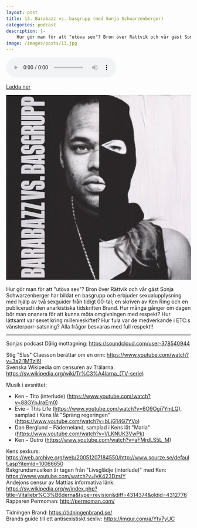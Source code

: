 ```yaml
---
layout: post
title: 13. Barabazz vs. basgrupp (med Sonja Schwarzenberger)
categories: podcast
description: |-
    Hur gör man för att "utöva sex"? Bron över Rättvik och vår gäst Sonja Schwarzenberger har bildat en basgrupp och erbjuder sexualupplysning med hjälp av två sexguider från tidigt 00-tal; en skriven av Ken Ring och en publicerad i den anarkistiska tidskriften Brand. Hur många gånger om dagen bör man onanera för att kunna möta omgivningen med respekt? Hur lättsamt var sexet kring millenieskiftet? Hur fula var de medverkande i ETC:s vänsterporr-satsning? Alla frågor besvaras med full respekt!!
image: /images/posts/13.jpg
---
```


<audio controls="controls">
  <source type="audio/mp3" src="/b/13%20-%20Bron%20%C3%B6ver%20R%C3%A4ttvik%20-%20Barabazz%20vs.%20basgrupp%20%28med%20Sonja%20Schwarzenberger%29.mp3"></source>
</audio>

[Ladda ner](/b/13%20-%20Bron%20%C3%B6ver%20R%C3%A4ttvik%20-%20Barabazz%20vs.%20basgrupp%20%28med%20Sonja%20Schwarzenberger%29.mp3)

![](/images/posts/13.jpg)

Hur gör man för att "utöva sex"? Bron över Rättvik och vår gäst Sonja Schwarzenberger har bildat en basgrupp och erbjuder sexualupplysning med hjälp av två sexguider från tidigt 00-tal; en skriven av Ken Ring och en publicerad i den anarkistiska tidskriften Brand. Hur många gånger om dagen bör man onanera för att kunna möta omgivningen med respekt? Hur lättsamt var sexet kring millenieskiftet? Hur fula var de medverkande i ETC:s vänsterporr-satsning? Alla frågor besvaras med full respekt!!

---

Sonjas podcast Dålig mottagning: <https://soundcloud.com/user-378540944>

Stig "Slas" Claesson berättar om en orm: <https://www.youtube.com/watch?v=3a2I1MTzl6I>  
Svenska Wikipedia om censuren av Trälarna: <https://sv.wikipedia.org/wiki/Tr%C3%A4larna_(TV-serie)>

Musik i avsnittet:
* Ken – Tito (interlude) (<https://www.youtube.com/watch?v=88GYpJraEm0>)
* Evie – This Life (<https://www.youtube.com/watch?v=6O9Ogi7YmLQ>), samplad i Kens låt "Spräng regeringen" (<https://www.youtube.com/watch?v=bLjG14G7YVo>)
* Dan Berglund – Fäderneland, samplad i Kens låt "Maria" (<https://www.youtube.com/watch?v=VLKNUK3VwPk>)
* Ken – Outro (<https://www.youtube.com/watch?v=aFMrdLS5L_M>)

Kens sexkurs: <https://web.archive.org/web/20051207184550/http://www.sourze.se/default.asp?itemId=10066650>  
Bakgrundsmusiken är tagen från "Livsglädje (interlude)" med Ken: <https://www.youtube.com/watch?v=IyK423DzsIY>  
Andejons censur av Mattias informativa länk: <https://sv.wikipedia.org/w/index.php?title=Vitaliebr%C3%B6derna&type=revision&diff=4314374&oldid=4312776>  
Rapparen Permoman: <http://permoman.com/>

Tidningen Brand: <https://tidningenbrand.se/>  
Brands guide till ett antisexistiskt sexliv: <https://imgur.com/a/Ytv7yUC>
